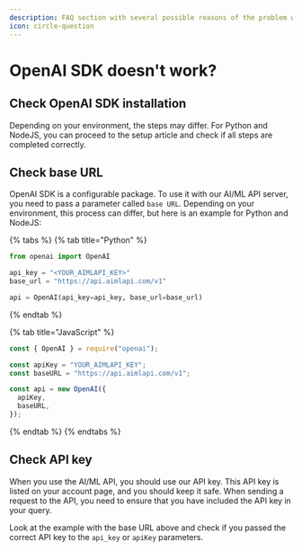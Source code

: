 ```yaml
---
description: FAQ section with several possible reasons of the problem with OpenAI SDK.
icon: circle-question
---
```


# OpenAI SDK doesn't work?

## Check OpenAI SDK installation

Depending on your environment, the steps may differ. For Python and NodeJS, you can proceed to the setup article and check if all steps are completed correctly.

## Check base URL

OpenAI SDK is a configurable package. To use it with our AI/ML API server, you need to pass a parameter called `base URL`. Depending on your environment, this process can differ, but here is an example for Python and NodeJS:

{% tabs %}
{% tab title="Python" %}
```python
from openai import OpenAI

api_key = "<YOUR_AIMLAPI_KEY>"
base_url = "https://api.aimlapi.com/v1"

api = OpenAI(api_key=api_key, base_url=base_url)
```
{% endtab %}

{% tab title="JavaScript" %}
```javascript
const { OpenAI } = require("openai");

const apiKey = "YOUR_AIMLAPI_KEY";
const baseURL = "https://api.aimlapi.com/v1";

const api = new OpenAI({
  apiKey,
  baseURL,
});
```
{% endtab %}
{% endtabs %}

## Check API key

When you use the AI/ML API, you should use our API key. This API key is listed on your account page, and you should keep it safe. When sending a request to the API, you need to ensure that you have included the API key in your query.

Look at the example with the base URL above and check if you passed the correct API key to the `api_key` or `apiKey` parameters.
